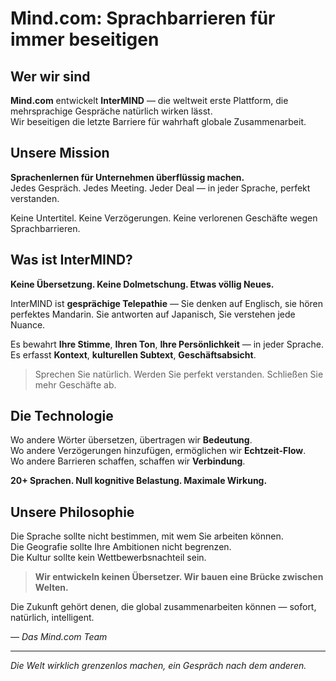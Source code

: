 # Mind.com: Sprachbarrieren für immer beseitigen

## Wer wir sind

**Mind.com** entwickelt **InterMIND** — die weltweit erste Plattform, die mehrsprachige Gespräche natürlich wirken lässt.  
Wir beseitigen die letzte Barriere für wahrhaft globale Zusammenarbeit.

## Unsere Mission

**Sprachenlernen für Unternehmen überflüssig machen.**  
Jedes Gespräch. Jedes Meeting. Jeder Deal — in jeder Sprache, perfekt verstanden.

Keine Untertitel. Keine Verzögerungen. Keine verlorenen Geschäfte wegen Sprachbarrieren.

## Was ist InterMIND?

**Keine Übersetzung. Keine Dolmetschung. Etwas völlig Neues.**

InterMIND ist **gesprächige Telepathie** — Sie denken auf Englisch, sie hören perfektes Mandarin. Sie antworten auf Japanisch, Sie verstehen jede Nuance.

Es bewahrt **Ihre Stimme**, **Ihren Ton**, **Ihre Persönlichkeit** — in jeder Sprache.  
Es erfasst **Kontext**, **kulturellen Subtext**, **Geschäftsabsicht**.

> Sprechen Sie natürlich. Werden Sie perfekt verstanden. Schließen Sie mehr Geschäfte ab.

## Die Technologie

Wo andere Wörter übersetzen, übertragen wir **Bedeutung**.  
Wo andere Verzögerungen hinzufügen, ermöglichen wir **Echtzeit-Flow**.  
Wo andere Barrieren schaffen, schaffen wir **Verbindung**.

**20+ Sprachen. Null kognitive Belastung. Maximale Wirkung.**

## Unsere Philosophie

Die Sprache sollte nicht bestimmen, mit wem Sie arbeiten können.  
Die Geografie sollte Ihre Ambitionen nicht begrenzen.  
Die Kultur sollte kein Wettbewerbsnachteil sein.

> **Wir entwickeln keinen Übersetzer. Wir bauen eine Brücke zwischen Welten.**

Die Zukunft gehört denen, die global zusammenarbeiten können — sofort, natürlich, intelligent.

— _Das Mind.com Team_

---

_Die Welt wirklich grenzenlos machen, ein Gespräch nach dem anderen._
